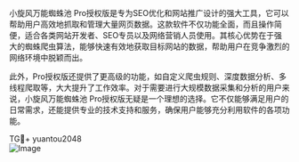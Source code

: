 小旋风万能蜘蛛池 Pro授权版是专为SEO优化和网站推广设计的强大工具，它可以帮助用户高效地抓取和管理大量网页数据。这款软件不仅功能全面，而且操作简便，适合各类网站开发者、SEO专员以及网络营销人员使用。其核心优势在于强大的蜘蛛爬虫算法，能够快速有效地获取目标网站的数据，帮助用户在竞争激烈的网络环境中脱颖而出。

此外，Pro授权版还提供了更高级的功能，如自定义爬虫规则、深度数据分析、多线程爬取等，大大提升了工作效率。对于需要进行大规模数据采集和分析的用户来说，小旋风万能蜘蛛池 Pro授权版无疑是一个理想的选择。它不仅能够满足用户的日常需求，还能提供专业的技术支持和服务，确保用户能够充分利用软件的各项功能。

TG💪+ yuantou2048  
![Image](https://github.com/user-attachments/assets/42a5a4a5-fea9-4a1d-8aa0-73e57e430cca)